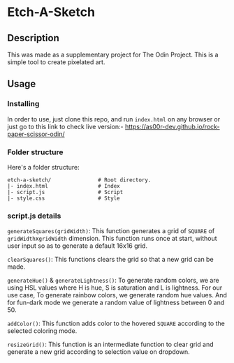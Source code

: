 # Etch-A-Sketch

## Description

This was made as a supplementary project for The Odin Project. This is a
simple tool to create pixelated art.

## Usage

### Installing

In order to use, just clone this repo, and run `index.html`
on any browser or just go to this link to check live version:- https://as00r-dev.github.io/rock-paper-scissor-odin/

### Folder structure

Here's a folder structure:

```
etch-a-sketch/               # Root directory.
|- index.html                # Index
|- script.js                 # Script
|- style.css                 # Style
```

### script.js details

`generateSquares(gridWidth)`: This function generates a grid of
`SQUARE` of `gridWidth`x`gridWidth` dimension. This function runs once
at start, without user input so as to generate a default 16x16 grid.

`clearSquares()`: This functions clears the grid so that a new grid
can be made.

`generateHue()` & `generateLightness()`: To generate random colors,
we are using HSL values where H is hue, S is saturation and L is
lightness. For our use case, To generate rainbow colors, we generate
random hue values. And for fun-dark mode we generate a random value
of lightness between 0 and 50.

`addColor()`: This function adds color to the hovered `SQUARE` according
to the selected coloring mode.

`resizeGrid()`: This function is an intermediate function to clear grid and
generate a new grid according to selection value on dropdown.
